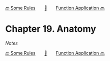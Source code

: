 [🔙 Some Rules][previous-chapter]&nbsp;&nbsp;&nbsp;&nbsp;&nbsp;&nbsp;&nbsp;[🏡][readme]&nbsp;&nbsp;&nbsp;&nbsp;&nbsp;&nbsp;&nbsp;[Function Application 🔜][upcoming-chapter]

# Chapter 19. Anatomy

_Notes_

[🔙 Some Rules][previous-chapter]&nbsp;&nbsp;&nbsp;&nbsp;&nbsp;&nbsp;&nbsp;[🏡][readme]&nbsp;&nbsp;&nbsp;&nbsp;&nbsp;&nbsp;&nbsp;[Function Application 🔜][upcoming-chapter]

[readme]: README.md
[previous-chapter]: ch018-some-rules.md
[upcoming-chapter]: ch020-function-application.md